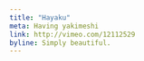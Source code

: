 ```yaml
---
title: "Hayaku"
meta: Having yakimeshi
link: http://vimeo.com/12112529
byline: Simply beautiful.
---
```

